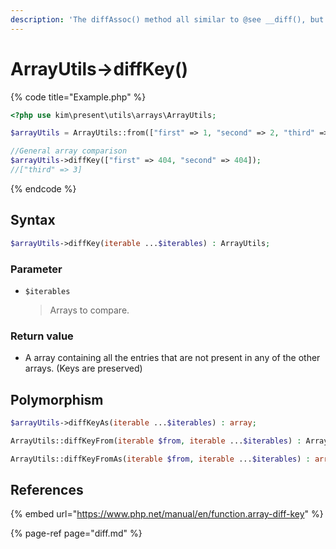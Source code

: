 ```yaml
---
description: 'The diffAssoc() method all similar to @see __diff(), but this applies to keys'
---
```


# ArrayUtils-&gt;diffKey\(\)

{% code title="Example.php" %}
```php
<?php use kim\present\utils\arrays\ArrayUtils;

$arrayUtils = ArrayUtils::from(["first" => 1, "second" => 2, "third" => 3]);

//General array comparison
$arrayUtils->diffKey(["first" => 404, "second" => 404]);
//["third" => 3]
```
{% endcode %}

## Syntax

```php
$arrayUtils->diffKey(iterable ...$iterables) : ArrayUtils;
```

### Parameter

* `$iterables`

  > Arrays to compare.

### Return value

* A array containing all the entries that are not present in any of the other arrays. \(Keys are preserved\)

### 

## Polymorphism

```php
$arrayUtils->diffKeyAs(iterable ...$iterables) : array;
```

```php
ArrayUtils::diffKeyFrom(iterable $from, iterable ...$iterables) : ArrayUtils;
```

```php
ArrayUtils::diffKeyFromAs(iterable $from, iterable ...$iterables) : array;
```

## References

{% embed url="https://www.php.net/manual/en/function.array-diff-key" %}

{% page-ref page="diff.md" %}



